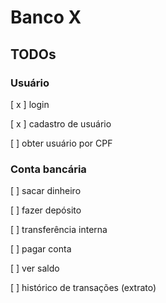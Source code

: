 # Banco X

## TODOs

### Usuário

[ x ] login

[ x ] cadastro de usuário

[ ] obter usuário por CPF


### Conta bancária

[ ] sacar dinheiro

[ ] fazer depósito

[ ] transferência interna

[ ] pagar conta

[ ] ver saldo

[ ] histórico de transações (extrato)
